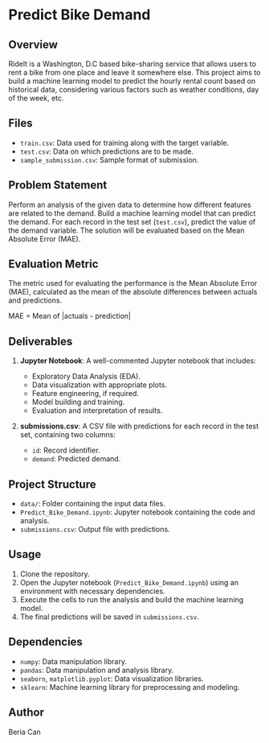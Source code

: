 # Predict Bike Demand

## Overview
RideIt is a Washington, D.C based bike-sharing service that allows users to rent a bike from one place and leave it somewhere else. This project aims to build a machine learning model to predict the hourly rental count based on historical data, considering various factors such as weather conditions, day of the week, etc.

## Files
- `train.csv`: Data used for training along with the target variable.
- `test.csv`: Data on which predictions are to be made.
- `sample_submission.csv`: Sample format of submission.

## Problem Statement
Perform an analysis of the given data to determine how different features are related to the demand. Build a machine learning model that can predict the demand. For each record in the test set (`test.csv`), predict the value of the demand variable. The solution will be evaluated based on the Mean Absolute Error (MAE).

## Evaluation Metric
The metric used for evaluating the performance is the Mean Absolute Error (MAE), calculated as the mean of the absolute differences between actuals and predictions.

MAE = Mean of |actuals - prediction|

## Deliverables
1. **Jupyter Notebook**: A well-commented Jupyter notebook that includes:
   - Exploratory Data Analysis (EDA).
   - Data visualization with appropriate plots.
   - Feature engineering, if required.
   - Model building and training.
   - Evaluation and interpretation of results.

2. **submissions.csv**: A CSV file with predictions for each record in the test set, containing two columns:
   - `id`: Record identifier.
   - `demand`: Predicted demand.

## Project Structure
- `data/`: Folder containing the input data files.
- `Predict_Bike_Demand.ipynb`: Jupyter notebook containing the code and analysis.
- `submissions.csv`: Output file with predictions.

## Usage
1. Clone the repository.
2. Open the Jupyter notebook (`Predict_Bike_Demand.ipynb`) using an environment with necessary dependencies.
3. Execute the cells to run the analysis and build the machine learning model.
4. The final predictions will be saved in `submissions.csv`.

## Dependencies
- `numpy`: Data manipulation library.
- `pandas`: Data manipulation and analysis library.
- `seaborn`, `matplotlib.pyplot`: Data visualization libraries.
- `sklearn`: Machine learning library for preprocessing and modeling.

## Author
Beria Can


